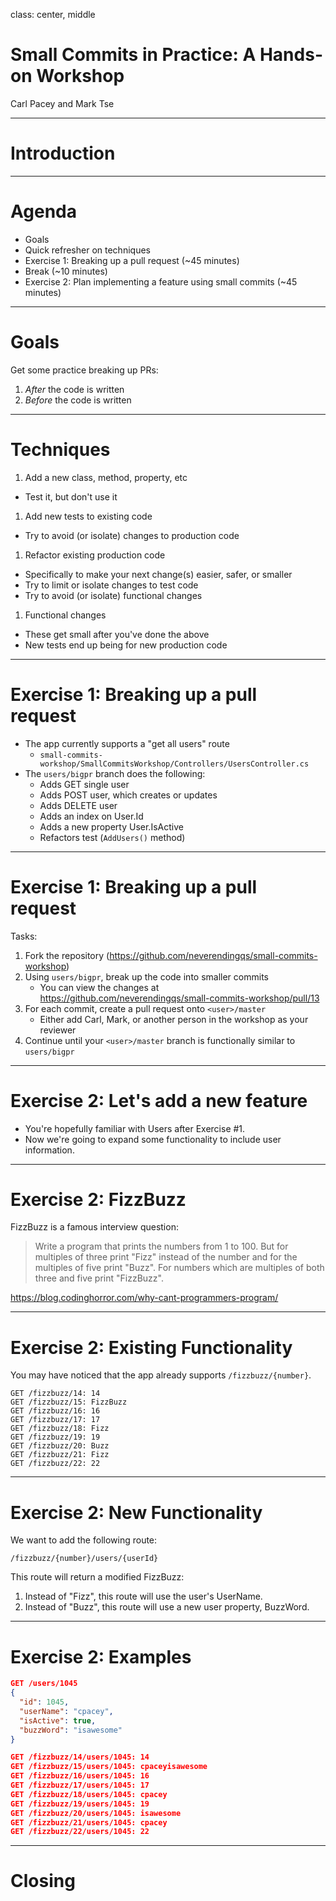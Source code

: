 <!-- Docs: https://github.com/gnab/remark/wiki -->
<!-- Example: https://github.com/gnab/remark/blob/gh-pages/index.html -->

class: center, middle

# Small Commits in Practice: A Hands-on Workshop

Carl Pacey and Mark Tse

---

# Introduction

---

# Agenda

* Goals
* Quick refresher on techniques
* Exercise 1: Breaking up a pull request (~45 minutes)
* Break (~10 minutes)
* Exercise 2: Plan implementing a feature using small commits (~45 minutes)

---

# Goals

Get some practice breaking up PRs:

1. _After_ the code is written
1. _Before_ the code is written

---

# Techniques

1. Add a new class, method, property, etc
  * Test it, but don't use it
1. Add new tests to existing code
  * Try to avoid (or isolate) changes to production code
1. Refactor existing production code
  * Specifically to make your next change(s) easier, safer, or smaller
  * Try to limit or isolate changes to test code
  * Try to avoid (or isolate) functional changes
1. Functional changes
  * These get small after you've done the above
  * New tests end up being for new production code

---

# Exercise 1: Breaking up a pull request

* The app currently supports a "get all users" route
  * `small-commits-workshop/SmallCommitsWorkshop/Controllers/UsersController.cs`
* The `users/bigpr` branch does the following:
  * Adds GET single user
  * Adds POST user, which creates or updates
  * Adds DELETE user
  * Adds an index on User.Id
  * Adds a new property User.IsActive
  * Refactors test (`AddUsers()` method)

---

# Exercise 1: Breaking up a pull request

Tasks:
1. Fork the repository (https://github.com/neverendingqs/small-commits-workshop)
1. Using `users/bigpr`, break up the code into smaller commits
    * You can view the changes at
      https://github.com/neverendingqs/small-commits-workshop/pull/13
1. For each commit, create a pull request onto `<user>/master`
    * Either add Carl, Mark, or another person in the workshop as your reviewer
1. Continue until your `<user>/master` branch is functionally similar to
    `users/bigpr`

---

# Exercise 2: Let's add a new feature

* You're hopefully familiar with Users after Exercise #1.
* Now we're going to expand some functionality to include user information.

---

# Exercise 2: FizzBuzz

FizzBuzz is a famous interview question:

> Write a program that prints the numbers from 1 to 100. But for multiples of three print "Fizz" instead of the number and for the multiples of five print "Buzz". For numbers which are multiples of both three and five print "FizzBuzz".

https://blog.codinghorror.com/why-cant-programmers-program/

---

# Exercise 2: Existing Functionality

You may have noticed that the app already supports `/fizzbuzz/{number}`.

```
GET /fizzbuzz/14: 14
GET /fizzbuzz/15: FizzBuzz
GET /fizzbuzz/16: 16
GET /fizzbuzz/17: 17
GET /fizzbuzz/18: Fizz
GET /fizzbuzz/19: 19
GET /fizzbuzz/20: Buzz
GET /fizzbuzz/21: Fizz
GET /fizzbuzz/22: 22
```

---

# Exercise 2: New Functionality

We want to add the following route:

```
/fizzbuzz/{number}/users/{userId}
```

This route will return a modified FizzBuzz:

1. Instead of "Fizz", this route will use the user's UserName.
1. Instead of "Buzz", this route will use a new user property, BuzzWord.

---

# Exercise 2: Examples

```json
GET /users/1045
{
  "id": 1045,
  "userName": "cpacey",
  "isActive": true,
  "buzzWord": "isawesome"
}
```

```json
GET /fizzbuzz/14/users/1045: 14
GET /fizzbuzz/15/users/1045: cpaceyisawesome
GET /fizzbuzz/16/users/1045: 16
GET /fizzbuzz/17/users/1045: 17
GET /fizzbuzz/18/users/1045: cpacey
GET /fizzbuzz/19/users/1045: 19
GET /fizzbuzz/20/users/1045: isawesome
GET /fizzbuzz/21/users/1045: cpacey
GET /fizzbuzz/22/users/1045: 22
```

---

# Closing
